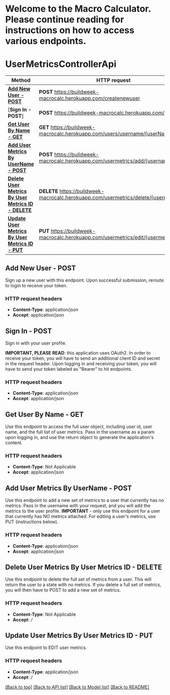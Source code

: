 # Welcome to the Macro Calculator. Please continue reading for instructions on how to access various endpoints.



# UserMetricsControllerApi

Method | HTTP request | Description
------------- | ------------- | -------------
[**Add New User - POST**](OpenControllerApi.md#addNewUserUsingPOST) | **POST** https://buildweek-macrocalc.herokuapp.com/createnewuser | addNewUser
[**Sign In - POST**]| **POST** https://buildweek-macrocalc.herokuapp.com/login | signIn
[**Get User By Name - GET**](UserControllerApi.md#getUserByNameUsingGET) | **GET** https://buildweek-macrocalc.herokuapp.com/users/username/{userName} | getUserByName
[**Add User Metrics By UserName - POST**](UserMetricsControllerApi.md#addUserMetricsByUserNameUsingPOST) | **POST** https://buildweek-macrocalc.herokuapp.com/usermetrics/add/{username} | addUserMetricsByUserName
[**Delete User Metrics By User Metrics ID - DELETE**](UserMetricsControllerApi.md#deleteMetricsUsingDELETE) | **DELETE** https://buildweek-macrocalc.herokuapp.com/usermetrics/delete/{usermetricsid} | deleteMetrics
[**Update User Metrics By User Metrics ID - PUT**](UserMetricsControllerApi.md#updateMetricsUsingPUT) | **PUT** https://buildweek-macrocalc.herokuapp.com/usermetrics/edit/{usermetricsid} | updateMetrics


## **Add New User - POST**

Sign up a new user with this endpoint. Upon successful submission, reroute to login to receive your token.

### HTTP request headers

 - **Content-Type**: application/json
 - **Accept**: application/json
 
 
 ## **Sign In - POST**

Sign in with your user profile. 

**IMPORTANT, PLEASE READ**: this application uses OAuth2. In order to receive your token, you will have to send an additional client ID and secret in the request header. Upon logging in and receiving your token, you will have to send your token labeled as "Bearer" to hit endpoints.

### HTTP request headers

 - **Content-Type**: application/json
 - **Accept**: application/json
 

## **Get User By Name - GET**

Use this endpoint to access the full user object, including user id, user name, and the full list of user metrics. Pass in the username as a param upon logging in, and use the return object to generate the application's content.

### HTTP request headers

 - **Content-Type**: Not Applicable
 - **Accept**: application/json


## **Add User Metrics By UserName - POST**

Use this endpoint to add a new set of metrics to a user that currently has no metrics. Pass in the username with your request, and you will add the metrics to the user profile. **IMPORTANT** - only use this endpoint for a user that currently has NO metrics attached. For editing a user's metrics, use PUT (instructions below).

### HTTP request headers

 - **Content-Type**: application/json
 - **Accept**: application/json
 

## **Delete User Metrics By User Metrics ID - DELETE**

Use this endpoint to delete the full set of metrics from a user. This will return the user to a state with no metrics. If you delete a full set of metrics, you will then have to POST to add a new set of metrics.

### HTTP request headers

 - **Content-Type**: Not Applicable
 - **Accept**: */*
 

## **Update User Metrics By User Metrics ID - PUT**

Use this endpoint to EDIT user metrics.


### HTTP request headers

 - **Content-Type**: application/json
 - **Accept**: */*

[[Back to top]](#) [[Back to API list]](../README.md#documentation-for-api-endpoints) [[Back to Model list]](../README.md#documentation-for-models) [[Back to README]](../README.md)
